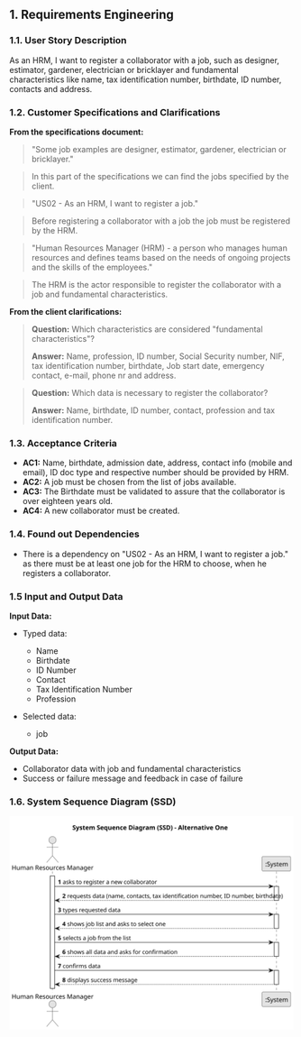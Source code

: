 ## 1. Requirements Engineering

### 1.1. User Story Description

As an HRM, I want to register a collaborator with a job, such as designer, estimator, gardener, electrician or bricklayer and fundamental
characteristics like name, tax identification number, birthdate, ID number, contacts and address.
### 1.2. Customer Specifications and Clarifications 

**From the specifications document:**

>	"Some job examples are designer, estimator, gardener, electrician
or bricklayer."
 
>	In this part of the specifications we can find the jobs specified by the client.

> "US02 - As an HRM, I want to register a job."

> Before registering a collaborator with a job the job must be registered by the HRM.

> "Human Resources Manager (HRM) - a person who manages human resources
and defines teams based on the needs of ongoing projects and the skills of the
employees."

> The HRM is the actor responsible to register the collaborator with a job and fundamental characteristics. 

**From the client clarifications:**

> **Question:** Which characteristics are considered "fundamental characteristics"?
>
> **Answer:** Name, profession, ID number, Social Security number, NIF, tax identification number, birthdate, Job start date, emergency contact, e-mail, phone nr and address.

> **Question:** Which data is necessary to register the collaborator?
>
> **Answer:** Name, birthdate, ID number, contact, profession and tax identification number.

### 1.3. Acceptance Criteria

* **AC1:** Name, birthdate, admission date, address, contact info (mobile and
  email), ID doc type and respective number should be provided by HRM.
* **AC2:** A job must be chosen from the list of jobs available.
* **AC3:** The Birthdate must be validated to assure that the collaborator is over eighteen years old.
* **AC4:** A new collaborator must be created.



### 1.4. Found out Dependencies

* There is a dependency on "US02 - As an HRM, I want to register a job." as there must be at least one job for the HRM to choose, when he registers a collaborator.

### 1.5 Input and Output Data

**Input Data:**

* Typed data:
    * Name
    * Birthdate 
    * ID Number
    * Contact
    * Tax Identification Number
    * Profession
  

* Selected data:
  * job

**Output Data:**

* Collaborator data with job and fundamental characteristics
* Success or failure message and feedback in case of failure 

### 1.6. System Sequence Diagram (SSD)



![System Sequence Diagram - Alternative One](svg/us03-system-sequence-diagram-alternative-one.svg)
